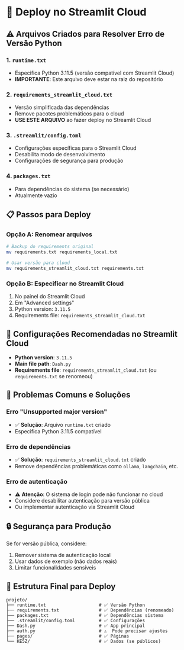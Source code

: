 # 🚀 Deploy no Streamlit Cloud

## ⚠️ Arquivos Criados para Resolver Erro de Versão Python

### 1. `runtime.txt`
- Especifica Python 3.11.5 (versão compatível com Streamlit Cloud)
- **IMPORTANTE**: Este arquivo deve estar na raiz do repositório

### 2. `requirements_streamlit_cloud.txt`
- Versão simplificada das dependências
- Remove pacotes problemáticos para o cloud
- **USE ESTE ARQUIVO** ao fazer deploy no Streamlit Cloud

### 3. `.streamlit/config.toml`
- Configurações específicas para o Streamlit Cloud
- Desabilita modo de desenvolvimento
- Configurações de segurança para produção

### 4. `packages.txt`
- Para dependências do sistema (se necessário)
- Atualmente vazio

## 📋 Passos para Deploy

### Opção A: Renomear arquivos
```bash
# Backup do requirements original
mv requirements.txt requirements_local.txt

# Usar versão para cloud
mv requirements_streamlit_cloud.txt requirements.txt
```

### Opção B: Especificar no Streamlit Cloud
1. No painel do Streamlit Cloud
2. Em "Advanced settings"
3. Python version: `3.11.5`
4. Requirements file: `requirements_streamlit_cloud.txt`

## 🔧 Configurações Recomendadas no Streamlit Cloud

- **Python version**: `3.11.5`
- **Main file path**: `Dash.py`
- **Requirements file**: `requirements_streamlit_cloud.txt` (ou `requirements.txt` se renomeou)

## 🚨 Problemas Comuns e Soluções

### Erro "Unsupported major version"
- ✅ **Solução**: Arquivo `runtime.txt` criado
- Especifica Python 3.11.5 compatível

### Erro de dependências
- ✅ **Solução**: `requirements_streamlit_cloud.txt` criado
- Remove dependências problemáticas como `ollama`, `langchain`, etc.

### Erro de autenticação
- ⚠️ **Atenção**: O sistema de login pode não funcionar no cloud
- Considere desabilitar autenticação para versão pública
- Ou implementar autenticação via Streamlit Cloud

## 🔒 Segurança para Produção

Se for versão pública, considere:
1. Remover sistema de autenticação local
2. Usar dados de exemplo (não dados reais)
3. Limitar funcionalidades sensíveis

## 📁 Estrutura Final para Deploy
```
projeto/
├── runtime.txt                    # ✅ Versão Python
├── requirements.txt               # ✅ Dependências (renomeado)
├── packages.txt                   # ✅ Dependências sistema
├── .streamlit/config.toml         # ✅ Configurações
├── Dash.py                        # ✅ App principal
├── auth.py                        # ⚠️  Pode precisar ajustes
├── pages/                         # ✅ Páginas
└── KE5Z/                          # ✅ Dados (se públicos)
```

